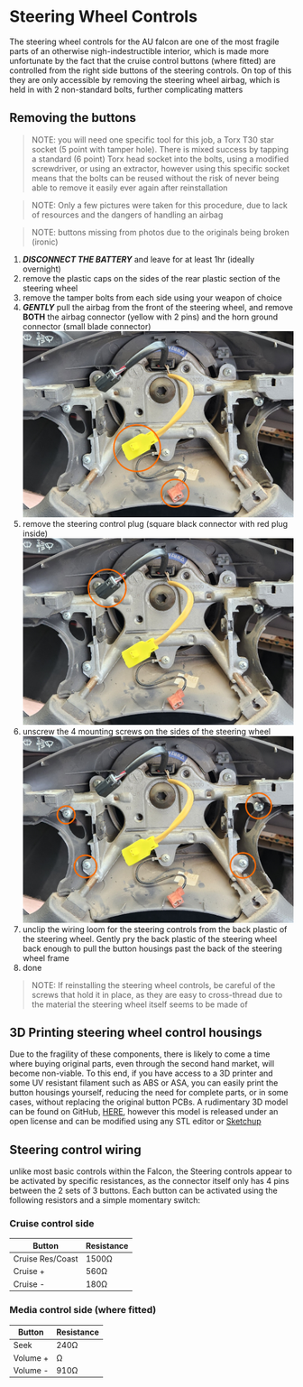 # Steering Wheel Controls

The steering wheel controls for the AU falcon are one of the most fragile parts of an otherwise nigh-indestructible interior, which is made more unfortunate by the fact that the cruise control buttons (where fitted) are controlled from the right side buttons of the steering controls. On top of this they are only accessible by removing the steering wheel airbag, which is held in with 2 non-standard bolts, further complicating matters

## Removing the buttons

> NOTE: you will need one specific tool for this job, a Torx T30 star socket (5 point with tamper hole). There is mixed success by tapping a standard (6 point) Torx head socket into the bolts, using a modified screwdriver, or using an extractor, however using this specific socket means that the bolts can be reused without the risk of never being able to remove it easily ever again after reinstallation

> NOTE: Only a few pictures were taken for this procedure, due to lack of resources and the dangers of handling an airbag

> NOTE: buttons missing from photos due to the originals being broken (ironic)

1. ***DISCONNECT THE BATTERY*** and leave for at least 1hr (ideally overnight)
1. remove the plastic caps on the sides of the rear plastic section of the steering wheel <!--TODO add photo-->
1. remove the tamper bolts from each side using your weapon of choice <!--TODO add photo-->
1. ***GENTLY*** pull the airbag from the front of the steering wheel, and remove **BOTH** the airbag connector (yellow with 2 pins) and the horn ground connector (small blade connector)
    ![Airbag and horn connector locations](./airbag-horn-connectors.jpg)
1. remove the steering control plug (square black connector with red plug inside)
    ![Steering controls plug location](./controls-connector.jpg)
1. unscrew the 4 mounting screws on the sides of the steering wheel
    ![Mounting screw locations](./control-mount-screws.jpg)
1. unclip the wiring loom for the steering controls from the back plastic of the steering wheel. Gently pry the back plastic of the steering wheel back enough to pull the button housings past the back of the steering wheel frame <!--TODO add photo-->
1. done

> NOTE: If reinstalling the steering wheel controls, be careful of the screws that hold it in place, as they are easy to cross-thread due to the material the steering wheel itself seems to be made of

## 3D Printing steering wheel control housings
Due to the fragility of these components, there is likely to come a time where buying original parts, even through the second hand market, will become non-viable. To this end, if you have access to a 3D printer and some UV resistant filament such as ABS or ASA, you can easily print the button housings yourself, reducing the need for complete parts, or in some cases, without replacing the original button PCBs. A rudimentary 3D model can be found on GitHub, [HERE](https://github.com/digi-ron/AU-Falcon-Steering-Controls), however this model is released under an open license and can be modified using any STL editor or [Sketchup](https://www.sketchup.com/)

## Steering control wiring
unlike most basic controls within the Falcon, the Steering controls appear to be activated by specific resistances, as the connector itself only has 4 pins between the 2 sets of 3 buttons. Each button can be activated using the following resistors and a simple momentary switch:

### Cruise control side

| Button | Resistance |
| --- | --- |
| Cruise Res/Coast | 1500Ω |
| Cruise + | 560Ω |
| Cruise - | 180Ω |

### Media control side (where fitted)
| Button | Resistance |
| --- | --- |
| Seek | 240Ω |
| Volume + | Ω |
| Volume - | 910Ω |
<!--TODO finish this bit-->